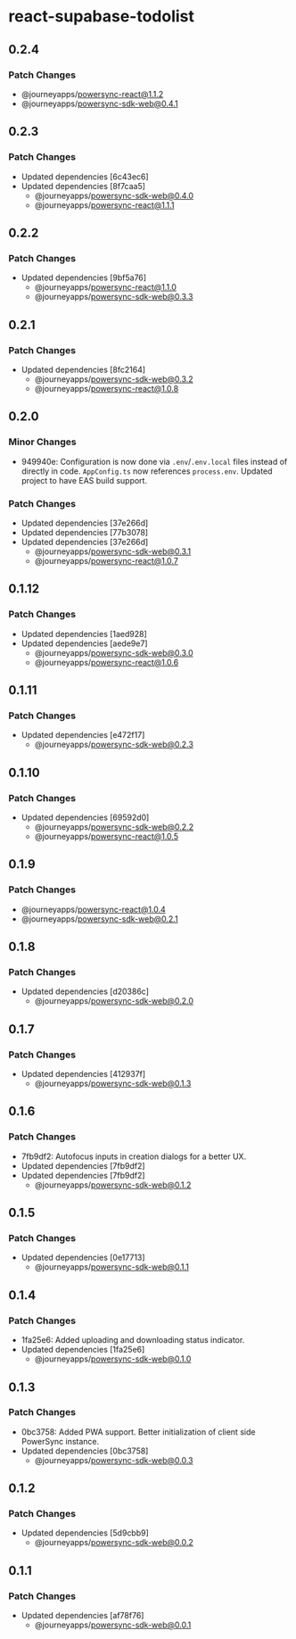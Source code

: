 # react-supabase-todolist

## 0.2.4

### Patch Changes

- @journeyapps/powersync-react@1.1.2
- @journeyapps/powersync-sdk-web@0.4.1

## 0.2.3

### Patch Changes

- Updated dependencies [6c43ec6]
- Updated dependencies [8f7caa5]
  - @journeyapps/powersync-sdk-web@0.4.0
  - @journeyapps/powersync-react@1.1.1

## 0.2.2

### Patch Changes

- Updated dependencies [9bf5a76]
  - @journeyapps/powersync-react@1.1.0
  - @journeyapps/powersync-sdk-web@0.3.3

## 0.2.1

### Patch Changes

- Updated dependencies [8fc2164]
  - @journeyapps/powersync-sdk-web@0.3.2
  - @journeyapps/powersync-react@1.0.8

## 0.2.0

### Minor Changes

- 949940e: Configuration is now done via `.env`/`.env.local` files instead of directly in code. `AppConfig.ts` now references `process.env`. Updated project to have EAS build support.

### Patch Changes

- Updated dependencies [37e266d]
- Updated dependencies [77b3078]
- Updated dependencies [37e266d]
  - @journeyapps/powersync-sdk-web@0.3.1
  - @journeyapps/powersync-react@1.0.7

## 0.1.12

### Patch Changes

- Updated dependencies [1aed928]
- Updated dependencies [aede9e7]
  - @journeyapps/powersync-sdk-web@0.3.0
  - @journeyapps/powersync-react@1.0.6

## 0.1.11

### Patch Changes

- Updated dependencies [e472f17]
  - @journeyapps/powersync-sdk-web@0.2.3

## 0.1.10

### Patch Changes

- Updated dependencies [69592d0]
  - @journeyapps/powersync-sdk-web@0.2.2
  - @journeyapps/powersync-react@1.0.5

## 0.1.9

### Patch Changes

- @journeyapps/powersync-react@1.0.4
- @journeyapps/powersync-sdk-web@0.2.1

## 0.1.8

### Patch Changes

- Updated dependencies [d20386c]
  - @journeyapps/powersync-sdk-web@0.2.0

## 0.1.7

### Patch Changes

- Updated dependencies [412937f]
  - @journeyapps/powersync-sdk-web@0.1.3

## 0.1.6

### Patch Changes

- 7fb9df2: Autofocus inputs in creation dialogs for a better UX.
- Updated dependencies [7fb9df2]
- Updated dependencies [7fb9df2]
  - @journeyapps/powersync-sdk-web@0.1.2

## 0.1.5

### Patch Changes

- Updated dependencies [0e17713]
  - @journeyapps/powersync-sdk-web@0.1.1

## 0.1.4

### Patch Changes

- 1fa25e6: Added uploading and downloading status indicator.
- Updated dependencies [1fa25e6]
  - @journeyapps/powersync-sdk-web@0.1.0

## 0.1.3

### Patch Changes

- 0bc3758: Added PWA support. Better initialization of client side PowerSync instance.
- Updated dependencies [0bc3758]
  - @journeyapps/powersync-sdk-web@0.0.3

## 0.1.2

### Patch Changes

- Updated dependencies [5d9cbb9]
  - @journeyapps/powersync-sdk-web@0.0.2

## 0.1.1

### Patch Changes

- Updated dependencies [af78f76]
  - @journeyapps/powersync-sdk-web@0.0.1
